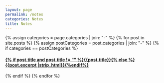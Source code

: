 ```yaml
---
layout: page
permalink: /notes
categories: Notes
title: Notes
---
```


<div id="archives">
{% assign categories = page.categories | join: "-" %}
{% for post in site.posts %}
  {% assign postCategories = post.categories | join: "-" %}
  {% if categories == postCategories %}
    <article class="archive-item">
      <h4 style="text-align:left;"><a href="{{ site.baseurl }}{{ post.url }}">{% if post.title and post.title != "" %}{{post.title}}{% else %}{{post.excerpt |strip_html}}{%endif%}</a></h4>
    </article>
  {% endif %}
{% endfor %}
</div>
